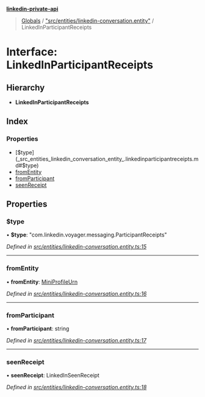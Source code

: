 **[linkedin-private-api](../README.md)**

> [Globals](../globals.md) / ["src/entities/linkedin-conversation.entity"](../modules/_src_entities_linkedin_conversation_entity_.md) / LinkedInParticipantReceipts

# Interface: LinkedInParticipantReceipts

## Hierarchy

* **LinkedInParticipantReceipts**

## Index

### Properties

* [$type](_src_entities_linkedin_conversation_entity_.linkedinparticipantreceipts.md#$type)
* [fromEntity](_src_entities_linkedin_conversation_entity_.linkedinparticipantreceipts.md#fromentity)
* [fromParticipant](_src_entities_linkedin_conversation_entity_.linkedinparticipantreceipts.md#fromparticipant)
* [seenReceipt](_src_entities_linkedin_conversation_entity_.linkedinparticipantreceipts.md#seenreceipt)

## Properties

### $type

•  **$type**: \"com.linkedin.voyager.messaging.ParticipantReceipts\"

*Defined in [src/entities/linkedin-conversation.entity.ts:15](https://github.com/eilonmore/linkedin-private-api/blob/a50722e/src/entities/linkedin-conversation.entity.ts#L15)*

___

### fromEntity

•  **fromEntity**: [MiniProfileUrn](../modules/_src_entities_linkedin_mini_profile_entity_.md#miniprofileurn)

*Defined in [src/entities/linkedin-conversation.entity.ts:16](https://github.com/eilonmore/linkedin-private-api/blob/a50722e/src/entities/linkedin-conversation.entity.ts#L16)*

___

### fromParticipant

•  **fromParticipant**: string

*Defined in [src/entities/linkedin-conversation.entity.ts:17](https://github.com/eilonmore/linkedin-private-api/blob/a50722e/src/entities/linkedin-conversation.entity.ts#L17)*

___

### seenReceipt

•  **seenReceipt**: LinkedInSeenReceipt

*Defined in [src/entities/linkedin-conversation.entity.ts:18](https://github.com/eilonmore/linkedin-private-api/blob/a50722e/src/entities/linkedin-conversation.entity.ts#L18)*
